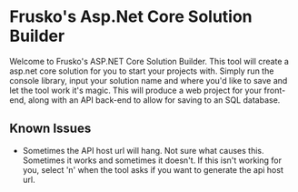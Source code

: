 # Frusko's Asp.Net Core Solution Builder

Welcome to Frusko's ASP.NET Core Solution Builder. This tool will create a asp.net core solution for you to start your projects with. Simply run the console library, 
input your solution name and where you'd like to save and let the tool work it's magic. This will produce a web project for your front-end, along with an API back-end 
to allow for saving to an SQL database.

## Known Issues
- Sometimes the API host url will hang. Not sure what causes this. Sometimes it works and sometimes it doesn't. If this isn't working for you, select 'n' when the tool asks if you want to generate the api host url.

